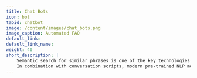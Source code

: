 ```yaml
---
title: Chat Bots
icon: bot
tabid: chatbot
image: /content/images/chat_bots.png
image_caption: Automated FAQ
default_link: 
default_link_name: 
weight: 40
short_description: |
    Semantic search for similar phrases is one of the key technologies for building chatbots.
    In combination with conversation scripts, modern pre-trained NLP models and Qdrant, it is possible to build an automated FAQ answering system.    
---
```

